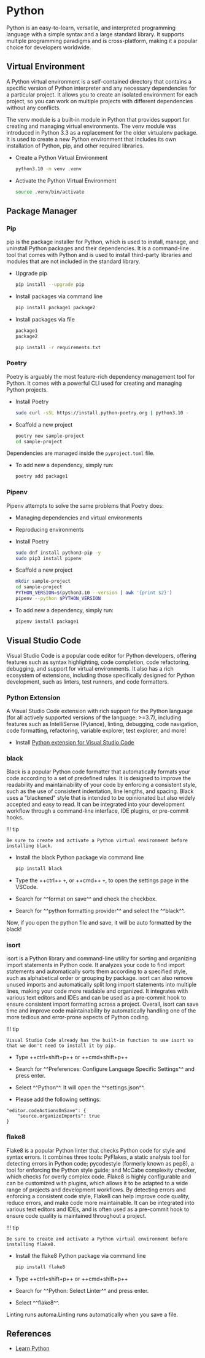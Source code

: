 # Python

Python is an easy-to-learn, versatile, and interpreted programming language with a simple syntax and a large standard library. It supports multiple programming paradigms and is cross-platform, making it a popular choice for developers worldwide.

## Virtual Environment

A Python virtual environment is a self-contained directory that contains a specific version of Python interpreter and any necessary dependencies for a particular project. It allows you to create an isolated environment for each project, so you can work on multiple projects with different dependencies without any conflicts.

The venv module is a built-in module in Python that provides support for creating and managing virtual environments. The venv module was introduced in Python 3.3 as a replacement for the older virtualenv package. It is used to create a new Python environment that includes its own installation of Python, pip, and other required libraries.

- Create a Python Virtual Environment

    ```bash
    python3.10 -m venv .venv
    ```

- Activate the Python Virtual Environment

    ```bash
    source .venv/bin/activate
    ```

## Package Manager

### Pip

pip is the package installer for Python, which is used to install, manage, and uninstall Python packages and their dependencies. It is a command-line tool that comes with Python and is used to install third-party libraries and modules that are not included in the standard library.

- Upgrade pip

    ```bash
    pip install --upgrade pip
    ```

- Install packages via command line

    ```bash
    pip install package1 package2
    ```

- Install packages via file

    ```bash title="requirements.txt"
    package1
    package2
    ```

    ```bash
    pip install -r requirements.txt
    ```

### Poetry

Poetry is arguably the most feature-rich dependency management tool for Python. It comes with a powerful CLI used for creating and managing Python projects.

- Install Poetry

    ```bash
    sudo curl -sSL https://install.python-poetry.org | python3.10 -
    ```

- Scaffold a new project

    ```bash
    poetry new sample-project
    cd sample-project
    ```

Dependencies are managed inside the `pyproject.toml` file.

- To add new a dependency, simply run:

    ```bash
    poetry add package1
    ```

### Pipenv

Pipenv attempts to solve the same problems that Poetry does:

- Managing dependencies and virtual environments
- Reproducing environments

- Install Poetry

    ```bash
    sudo dnf install python3-pip -y
    sudo pip3 install pipenv
    ```

- Scaffold a new project

    ```bash
    mkdir sample-project
    cd sample-project
    PYTHON_VERSION=$(python3.10 --version | awk '{print $2}')
    pipenv --python $PYTHON_VERSION
    ```

- To add new a dependency, simply run:

    ```bash
    pipenv install package1
    ```

## Visual Studio Code

Visual Studio Code is a popular code editor for Python developers, offering features such as syntax highlighting, code completion, code refactoring, debugging, and support for virtual environments. It also has a rich ecosystem of extensions, including those specifically designed for Python development, such as linters, test runners, and code formatters.

### Python Extension

A Visual Studio Code extension with rich support for the Python language (for all actively supported versions of the language: >=3.7), including features such as IntelliSense (Pylance), linting, debugging, code navigation, code formatting, refactoring, variable explorer, test explorer, and more!

- Install [Python extension for Visual Studio Code](https://marketplace.visualstudio.com/items?itemName=ms-python.python)

### black

Black is a popular Python code formatter that automatically formats your code according to a set of predefined rules. It is designed to improve the readability and maintainability of your code by enforcing a consistent style, such as the use of consistent indentation, line lengths, and spacing. Black uses a "blackened" style that is intended to be opinionated but also widely accepted and easy to read. It can be integrated into your development workflow through a command-line interface, IDE plugins, or pre-commit hooks.

!!! tip

    Be sure to create and activate a Python virtual environment before installing black.

- Install the black Python package via command line

    ```bash
    pip install black
    ```

- Type the ++ctrl++ `+`, or ++cmd++ `+`, to open the settings page in the VSCode.

- Search for ^^format on save^^ and check the checkbox.

- Search for ^^python formatting provider^^ and select the ^^black^^.

Now, if you open the python file and save, it will be auto formatted by the black!

### isort

isort is a Python library and command-line utility for sorting and organizing import statements in Python code. It analyzes your code to find import statements and automatically sorts them according to a specified style, such as alphabetical order or grouping by package. isort can also remove unused imports and automatically split long import statements into multiple lines, making your code more readable and organized. It integrates with various text editors and IDEs and can be used as a pre-commit hook to ensure consistent import formatting across a project. Overall, isort can save time and improve code maintainability by automatically handling one of the more tedious and error-prone aspects of Python coding.

!!! tip

    Visual Studio Code already has the built-in function to use isort so that we don't need to install it by pip.

- Type ++ctrl+shift+p++ or ++cmd+shift+p++

- Search for ^^Preferences: Configure Language Specific Settings^^ and press enter.

- Select ^^Python^^. It will open the ^^settings.json^^.

- Please add the following settings:

```
"editor.codeActionsOnSave": {
    "source.organizeImports": true
}
```

### flake8

Flake8 is a popular Python linter that checks Python code for style and syntax errors. It combines three tools: PyFlakes, a static analysis tool for detecting errors in Python code; pycodestyle (formerly known as pep8), a tool for enforcing the Python style guide; and McCabe complexity checker, which checks for overly complex code. Flake8 is highly configurable and can be customized with plugins, which allows it to be adapted to a wide range of projects and development workflows. By detecting errors and enforcing a consistent code style, Flake8 can help improve code quality, reduce errors, and make code more maintainable. It can be integrated into various text editors and IDEs, and is often used as a pre-commit hook to ensure code quality is maintained throughout a project.

!!! tip

    Be sure to create and activate a Python virtual environment before installing flake8.

- Install the flake8 Python package via command line

    ```bash
    pip install flake8
    ```

- Type ++ctrl+shift+p++ or ++cmd+shift+p++

- Search for ^^Python: Select Linter^^ and press enter.

- Select ^^flake8^^.

Linting runs automa.Linting runs automatically when you save a file.

## References

- [Learn Python](https://scrimba.com/learn/python)